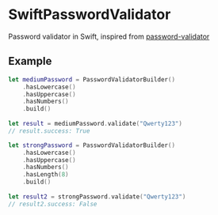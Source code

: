 # SwiftPasswordValidator

Password validator in Swift, inspired from [password-validator](https://www.npmjs.com/package/password-validator)

## Example

```swift
let mediumPassword = PasswordValidatorBuilder()
	.hasLowercase()
	.hasUppercase()
	.hasNumbers()
	.build()
	
let result = mediumPassword.validate("Qwerty123")
// result.success: True

let strongPassword = PasswordValidatorBuilder()
	.hasLowercase()
	.hasUppercase()
	.hasNumbers()
	.hasLength(8)
	.build()
	
let result2 = strongPassword.validate("Qwerty123")
// result2.success: False
```
